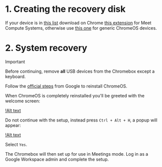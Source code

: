 # 1. Creating the recovery disk

If your device is in [this list](../meetHardwareDevices.md) download on Chrome [this extension](https://chrome.google.com/webstore/detail/meet-compute-system-recov/odkacekibiibhidpiopcmgbgebkeoced) for Meet Compute Systems, otherwise use [this one](https://chrome.google.com/webstore/detail/chromebook-recovery-utili/pocpnlppkickgojjlmhdmidojbmbodfm) for generic ChromeOS devices.

# 2. System recovery

> [!IMPORTANT]
> Before continuing, remove **all** USB devices from the Chromebox except a keyboard.

Follow the [official steps](https://support.google.com/a/answer/10562922?hl=en#zippy=%2Cstep-enter-recovery-mode) from Google to reinstall ChromeOS.

When ChromeOS is completely reinstalled you'll be greeted with the welcome screen:

[!Alt text](../images/welcome.jpg)

Do not continue with the setup, instead press `Ctrl + Alt + H`, a popup will appear:

[!Alt text](../images/meet_mode.jpg)

Select `Yes`.

The Chromebox will then set up for use in Meetings mode. Log in as a Google Workspace admin and complete the setup.
